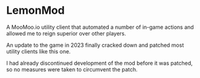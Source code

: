 # LemonMod
A MooMoo.io utility client that automated a number of in-game actions and allowed me to reign superior over other players.

An update to the game in 2023 finally cracked down and patched most utility clients like this one.

I had already discontinued development of the mod before it was patched, so no measures were taken to circumvent the patch.
